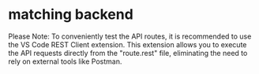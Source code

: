 # matching backend
Please Note: To conveniently test the API routes, it is recommended to use the VS Code REST Client extension. 
This extension allows you to execute the API requests directly from the "route.rest" file,
eliminating the need to rely on external tools like Postman.
